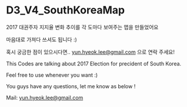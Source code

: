 # D3_V4_SouthKoreaMap

2017 대권주자 지지율 변화 추이를 각 도마다 보여주는 맵을 만들었어요

마음대로 가져다 쓰셔도 됩니다 :)

혹시 궁금한 점이 있으시다면.. yun.hyeok.lee@gmail.com 으로 연락 주세요!

This Codes are talking about 2017 Election for precident of South Korea.

Feel free to use whenever you want :)

You guys have any questions, let me know as below !

Mail: yun.hyeok.lee@gmail.com
